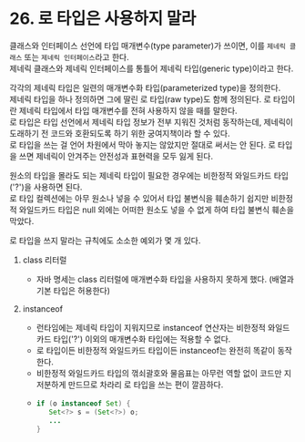 # 26. 로 타입은 사용하지 말라

클래스와 인터페이스 선언에 타입 매개변수(type parameter)가 쓰이면, 이를 `제네릭 클래스` 또는 `제네릭 인터페이스`라고 한다.  
제네릭 클래스와 제네릭 인터페이스를 통틀어 제네릭 타입(generic type)이라고 한다.

각각의 제네릭 타입은 일련의 매개변수화 타입(parameterized type)을 정의한다.  
제네릭 타입을 하나 정의하면 그에 딸린 로 타입(raw type)도 함께 정의된다. 로 타입이란 제네릭 타입에서 타입 매개변수를 전혀 사용하지 않을 때를 말한다.  
로 타입은 타입 선언에서 제네릭 타입 정보가 전부 지워진 것처럼 동작하는데, 제네릭이 도래하기 전 코드와 호환되도록 하기 위한 궁여지책이라 할 수 있다.  
로 타입을 쓰는 걸 언어 차원에서 막아 놓지는 않았지만 절대로 써서는 안 된다. 로 타입을 쓰면 제네릭이 안겨주는 안전성과 표현력을 모두 잃게 된다.

원소의 타입을 몰라도 되는 제네릭 타입이 필요한 경우에는 비한정적 와일드카드 타입('?')을 사용하면 된다.  
로 타입 컬렉션에는 아무 원소나 넣을 수 있어서 타입 불변식을 훼손하기 쉽지만 비한정적 와일드카드 타입은 null 외에는 어떠한 원소도 넣을 수 없게 하여 타입 불변식 훼손을 막았다.

로 타입을 쓰지 말라는 규칙에도 소소한 예외가 몇 개 있다.

1. class 리터럴
    - 자바 명세는 class 리터럴에 매개변수화 타입을 사용하지 못하게 했다. (배열과 기본 타입은 허용한다)

2. instanceof
    - 런타임에는 제네릭 타입이 지워지므로 instanceof 연산자는 비한정적 와일드카드 타입('?') 이외의 매개변수화 타입에는 적용할 수 없다.
    - 로 타입이든 비한정적 와일드카드 타입이든 instanceof는 완전히 똑같이 동작한다.
    - 비한정적 와일드카드 타입의 꺾쇠괄호와 물음표는 아무런 역할 없이 코드만 지저분하게 만드므로 차라리 로 타입을 쓰는 편이 깔끔하다.
    - ```java
      if (o instanceof Set) {
         Set<?> s = (Set<?>) o;
         ...
      }
      ```

